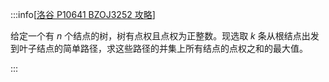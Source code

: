 :::info[[洛谷 P10641 BZOJ3252 攻略](https://www.luogu.com.cn/problem/P10641)]

给定一个有 $n$ 个结点的树，树有点权且点权为正整数。现选取 $k$ 条从根结点出发到叶子结点的简单路径，求这些路径的并集上所有结点的点权之和的最大值。

:::
